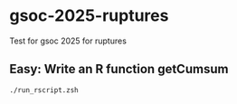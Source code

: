 # gsoc-2025-ruptures
Test for gsoc 2025 for ruptures

## Easy: Write an R function getCumsum

```zsh
./run_rscript.zsh 
```
